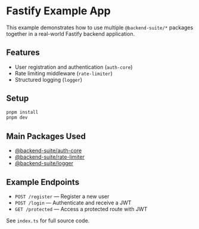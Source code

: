 # Fastify Example App

This example demonstrates how to use multiple `@backend-suite/*` packages together in a real-world Fastify backend application.

## Features
- User registration and authentication (`auth-core`)
- Rate limiting middleware (`rate-limiter`)
- Structured logging (`logger`)

## Setup

```sh
pnpm install
pnpm dev
```

## Main Packages Used
- [@backend-suite/auth-core](../../packages/auth-core)
- [@backend-suite/rate-limiter](../../packages/rate-limiter)
- [@backend-suite/logger](../../packages/logger)

## Example Endpoints
- `POST /register` — Register a new user
- `POST /login` — Authenticate and receive a JWT
- `GET /protected` — Access a protected route with JWT

See `index.ts` for full source code. 